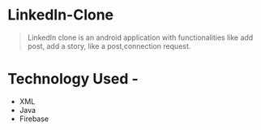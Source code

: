 # LinkedIn-Clone

> LinkedIn clone is an android application with functionalities like add post, add a story, like a post,connection request.

# Technology Used -

* XML
* Java
* Firebase


